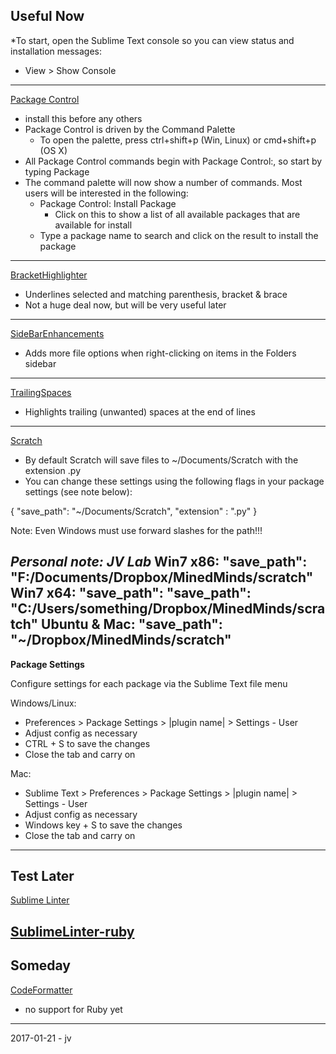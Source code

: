 **Useful Now**
----------------
*To start, open the Sublime Text console so you can view status and installation messages:
- View > Show Console
----------------
[Package Control](https://packagecontrol.io/packages/Package%20Control)
- install this before any others
- Package Control is driven by the Command Palette
	- To open the palette, press ctrl+shift+p (Win, Linux) or cmd+shift+p (OS X)
- All Package Control commands begin with Package Control:, so start by typing Package
- The command palette will now show a number of commands. Most users will be interested in the following:
	- Package Control: Install Package
		- Click on this to show a list of all available packages that are available for install
	- Type a package name to search and click on the result to install the package
----------------

[BracketHighlighter](https://packagecontrol.io/packages/BracketHighlighter)
- Underlines selected and matching parenthesis, bracket & brace
- Not a huge deal now, but will be very useful later
----------------
[SideBarEnhancements](https://packagecontrol.io/packages/SideBarEnhancements)
- Adds more file options when right-clicking on items in the Folders sidebar
----------------
[TrailingSpaces](https://github.com/SublimeText/TrailingSpaces)
- Highlights trailing (unwanted) spaces at the end of lines
----------------
[Scratch](https://packagecontrol.io/packages/Scratch)
- By default Scratch will save files to ~/Documents/Scratch with the extension .py
- You can change these settings using the following flags in your package settings (see note below):

{
    "save_path": "~/Documents/Scratch",
    "extension" : ".py"
}

Note: Even Windows must use forward slashes for the path!!!

*Personal note: JV Lab*
Win7 x86:
	"save_path": "F:/Documents/Dropbox/MinedMinds/scratch"
Win7 x64: "save_path":
	"save_path": "C:/Users/something/Dropbox/MinedMinds/scratch"
Ubuntu & Mac:
	"save_path": "~/Dropbox/MinedMinds/scratch"
----------------
**Package Settings**

Configure settings for each package via the Sublime Text file menu

Windows/Linux:
- Preferences > Package Settings > |plugin name| > Settings - User
- Adjust config as necessary
- CTRL + S to save the changes
- Close the tab and carry on

Mac:
- Sublime Text > Preferences > Package Settings > |plugin name| > Settings - User
- Adjust config as necessary
- Windows key + S to save the changes
- Close the tab and carry on
----------------
**Test Later**
----------------
[Sublime Linter](https://packagecontrol.io/packages/SublimeLinter)

[SublimeLinter-ruby](https://packagecontrol.io/packages/SublimeLinter-ruby)
----------------
**Someday**
----------------
[CodeFormatter](https://packagecontrol.io/packages/CodeFormatter)
- no support for Ruby yet
----------------
2017-01-21 - jv